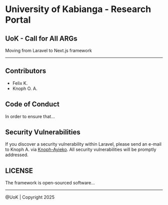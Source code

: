 # University of Kabianga - Research Portal

## UoK - Call for All ARGs

Moving from Laravel to Next.js framework

---

## Contributors

- Felix K.
- Knoph O. A.

## Code of Conduct

In order to ensure that...

## Security Vulnerabilities

If you discover a security vulnerability within Laravel, please send an e-mail to Knoph A. via [Knoph-Ayieko](mailto:knophayieko@gmail.com). All security vulnerabilities will be promptly addressed.

## LICENSE

The framework is open-sourced software...

---

@UoK | Copyright 2025
